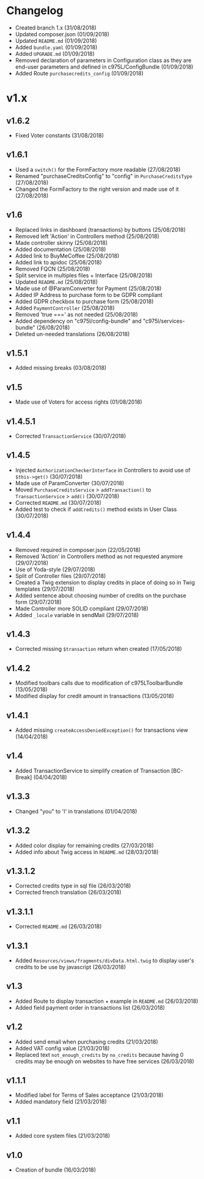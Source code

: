 # Changelog

- Created branch 1.x (31/08/2018)
- Updated composer.json (01/09/2018)
- Updated `README.md` (01/09/2018)
- Added `bundle.yaml` (01/09/2018)
- Added `UPGRADE.md` (01/09/2018)
- Removed declaration of parameters in Configuration class as they are end-user parameters and defined in c975L/ConfigBundle (01/09/2018)
- Added Route `purchasecredits_config` (01/09/2018)


v1.x
====

v1.6.2
------
- Fixed Voter constants (31/08/2018)

v1.6.1
------
- Used a `switch()` for the FormFactory more readable (27/08/2018)
- Renamed "purchaseCreditsConfig" to "config" in `PurchaseCreditsType` (27/08/2018)
- Changed the FormFactory to the right version and made use of it (27/08/2018)

v1.6
----
- Replaced links in dashboard (transactions) by buttons (25/08/2018)
- Removed left 'Action' in Controllers method (25/08/2018)
- Made controller skinny (25/08/2018)
- Added documentation (25/08/2018)
- Added link to BuyMeCoffee (25/08/2018)
- Added link to apidoc (25/08/2018)
- Removed FQCN (25/08/2018)
- Split service in multiples files + Interface (25/08/2018)
- Updated `README.md` (25/08/2018)
- Made use of @ParamConverter for Payment (25/08/2018)
- Added IP Address to purchase form to be GDPR compliant
- Added GDPR checkbox to purchase form (25/08/2018)
- Added `PaymentController` (25/08/2018)
- Removed 'true ===' as not needed (25/08/2018)
- Added dependency on "c975l/config-bundle" and "c975l/services-bundle" (26/08/2018)
- Deleted un-needed translations (26/08/2018)

v1.5.1
------
- Added missing breaks (03/08/2018)

v1.5
----
- Made use of Voters for access rights (01/08/2018)

v1.4.5.1
--------
- Corrected `TransactionService` (30/07/2018)

v1.4.5
------
- Injected `AuthorizationCheckerInterface` in Controllers to avoid use of `$this->get()` (30/07/2018)
- Made use of ParamConverter (30/07/2018)
- Moved `PurchaseCreditsService` > `addTransaction()` to `TransactionService` > `add()` (30/07/2018)
- Corrected `README.md` (30/07/2018)
- Added test to check if `addCredits()` method exists in User Class (30/07/2018)

v1.4.4
------
- Removed required in composer.json (22/05/2018)
- Removed 'Action' in Controllers method as not requested anymore (29/07/2018)
- Use of Yoda-style (29/07/2018)
- Split of Controller files (29/07/2018)
- Created a Twig extension to display credits in place of doing so in Twig templates (29/07/2018)
- Added sentence about choosing number of credits on the purchase form (29/07/2018)
- Made Controller more SOLID compliant (29/07/2018)
- Added `_locale` variable in sendMail (29/07/2018)

v1.4.3
------
- Corrected missing `$transaction` return when created (17/05/2018)

v1.4.2
------
- Modified toolbars calls due to modification of c975LToolbarBundle (13/05/2018)
- Modified display for credit amount in transactions (13/05/2018)

v1.4.1
------
- Added missing `createAccessDeniedException()` for transactions view (14/04/2018)

v1.4
----
- Added TransactionService to simplify creation of Transaction [BC-Break] (04/04/2018)

v1.3.3
------
- Changed "you" to 'I' in translations (01/04/2018)

v1.3.2
------
- Added color display for remaining credits (27/03/2018)
- Added info about Twig access in `README.md` (28/03/2018)

v1.3.1.2
--------
- Corrected credits type in sql file (26/03/2018)
- Corrected french translation (26/03/2018)

v1.3.1.1
--------
- Corrected `README.md` (26/03/2018)

v1.3.1
------
- Added `Resources/views/fragments/divData.html.twig` to display user's credits to be use by javascript (26/03/2018)

v1.3
----
- Added Route to display transaction + example in `README.md` (26/03/2018)
- Added field payment order in transactions list (26/03/2018)

v1.2
----
- Added send email when purchasing credits (21/03/2018)
- Added VAT config value (21/03/2018)
- Replaced text `not_enough_credits` by `no_credits` because having 0 credits may be enough on websites to have free services (26/03/2018)

v1.1.1
------
- Modified label for Terms of Sales acceptance (21/03/2018)
- Added mandatory field (21/03/2018)

v1.1
----
- Added core system files (21/03/2018)

v1.0
----
- Creation of bundle (16/03/2018)
